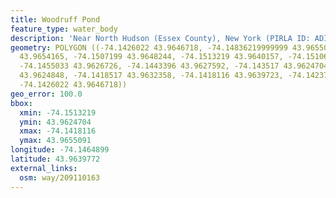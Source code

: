 ```yaml
---
title: Woodruff Pond
feature_type: water_body
description: 'Near North Hudson (Essex County), New York (PIRLA ID: ADIR052)'
geometry: POLYGON ((-74.1426022 43.9646718, -74.14836219999999 43.9655091, -74.14989730000001
  43.9654165, -74.1507199 43.9648244, -74.1513219 43.9640157, -74.151061 43.963308,
  -74.1455033 43.9626726, -74.1443396 43.9627592, -74.143517 43.9624704, -74.1423733
  43.9624848, -74.1418517 43.9632358, -74.1418116 43.9639723, -74.1423733 43.9645789,
  -74.1426022 43.9646718))
geo_error: 100.0
bbox:
  xmin: -74.1513219
  ymin: 43.9624704
  xmax: -74.1418116
  ymax: 43.9655091
longitude: -74.1464899
latitude: 43.9639772
external_links:
  osm: way/209110163
---
```

